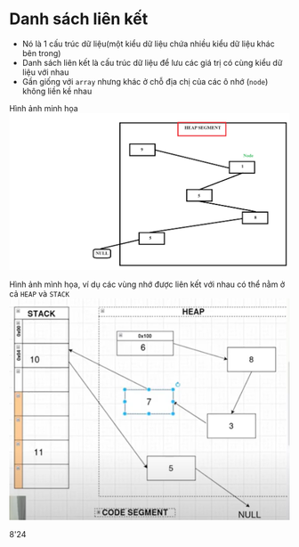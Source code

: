 # Danh sách liên kết 

- Nó là 1 cấu trúc dữ liệu(một kiểu dữ liệu chứa nhiều kiểu dữ liệu khác bên trong)
- Danh sách liên kết là cấu trúc dữ liệu để lưu các giá trị có cùng kiểu dữ liệu với nhau
- Gần giống với `array` nhưng khác ở chỗ  địa chị của các ô nhớ (`node`) không liền kề nhau

Hình ảnh minh họa
![Alt text](image.png)

Hình ảnh mình họa, ví dụ các vùng nhớ được liên kết với nhau có thể nằm ở cả `HEAP` và `STACK`
![Alt text](image-2.png)
 

 8'24
